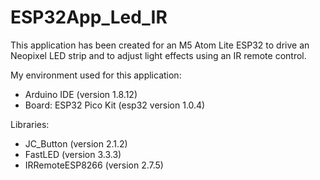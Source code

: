 # ESP32App_Led_IR

This application has been created for an M5 Atom Lite ESP32 to drive an Neopixel LED strip and to adjust light effects using an IR remote control.

My environment used for this application:
- Arduino IDE (version 1.8.12)
- Board: ESP32 Pico Kit (esp32 version 1.0.4)

Libraries:
- JC_Button (version 2.1.2)
- FastLED (version 3.3.3)
- IRRemoteESP8266 (version 2.7.5)

